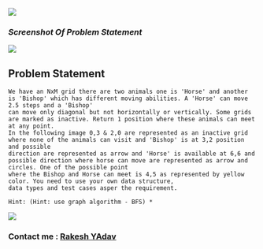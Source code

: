 ![](https://miro.medium.com/max/1400/0*k4FV0ZGEWnGmBOAS.gif)

### **_Screenshot Of Problem Statement_**
![](./src/Problem-Picture.PNG)


[comment]: <> (![]&#40;https://i.pinimg.com/originals/0e/a8/80/0ea8809418106e20bc43ea5cd43ca4fa.gif&#41;)
## Problem Statement 
```
We have an NxM grid there are two animals one is 'Horse' and another is 'Bishop' which has different moving abilities. A 'Horse' can move 2.5 steps and a 'Bishop'
can move only diagonal but not horizontally or vertically. Some grids are marked as inactive. Return 1 position where these animals can meet at any point.
In the following image 0,3 & 2,0 are represented as an inactive grid where none of the animals can visit and 'Bishop' is at 3,2 position and possible
direction are represented as arrow and 'Horse' is available at 6,6 and possible direction where horse can move are represented as arrow and circles. One of the possible point 
where the Bishop and Horse can meet is 4,5 as represented by yellow color. You need to use your own data structure,
data types and test cases asper the requirement. 

Hint: (Hint: use graph algorithm - BFS) *
```

![](https://cutewallpaper.org/21/loading-gif-transparent-background/Download-Loading-Gif-Generator-Transparent-Background-PNG-.gif)

### **Contact me :** [Rakesh YAdav](https://www.linkedin.com/in/rakeshyadav01/)



